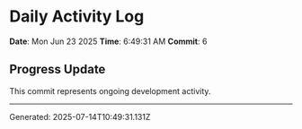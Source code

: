 # Daily Activity Log

**Date**: Mon Jun 23 2025
**Time**: 6:49:31 AM
**Commit**: 6

## Progress Update

This commit represents ongoing development activity.

---
Generated: 2025-07-14T10:49:31.131Z
